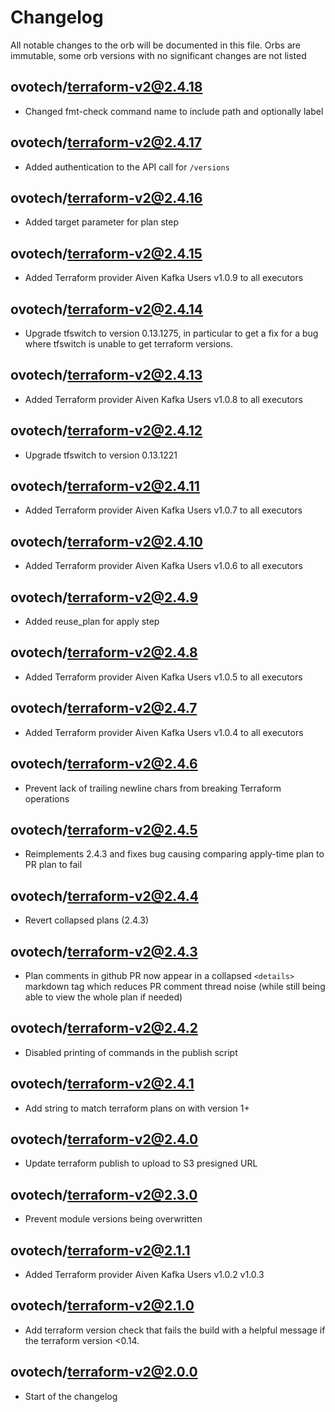 # Changelog
All notable changes to the orb will be documented in this file.
Orbs are immutable, some orb versions with no significant changes are
not listed

## ovotech/terraform-v2@2.4.18
- Changed fmt-check command name to include path and optionally label

## ovotech/terraform-v2@2.4.17
- Added authentication to the API call for `/versions`

## ovotech/terraform-v2@2.4.16
- Added target parameter for plan step

## ovotech/terraform-v2@2.4.15
- Added Terraform provider Aiven Kafka Users v1.0.9 to all executors

## ovotech/terraform-v2@2.4.14
- Upgrade tfswitch to version 0.13.1275, in particular to get a fix for a bug where tfswitch is unable to get terraform versions.

## ovotech/terraform-v2@2.4.13
- Added Terraform provider Aiven Kafka Users v1.0.8 to all executors

## ovotech/terraform-v2@2.4.12
- Upgrade tfswitch to version 0.13.1221

## ovotech/terraform-v2@2.4.11
- Added Terraform provider Aiven Kafka Users v1.0.7 to all executors

## ovotech/terraform-v2@2.4.10
- Added Terraform provider Aiven Kafka Users v1.0.6 to all executors

## ovotech/terraform-v2@2.4.9
- Added reuse_plan for apply step

## ovotech/terraform-v2@2.4.8
- Added Terraform provider Aiven Kafka Users v1.0.5 to all executors

## ovotech/terraform-v2@2.4.7
- Added Terraform provider Aiven Kafka Users v1.0.4 to all executors

## ovotech/terraform-v2@2.4.6
- Prevent lack of trailing newline chars from breaking Terraform operations

## ovotech/terraform-v2@2.4.5
- Reimplements 2.4.3 and fixes bug causing comparing apply-time plan to PR plan to fail

## ovotech/terraform-v2@2.4.4
- Revert collapsed plans (2.4.3)

## ovotech/terraform-v2@2.4.3
- Plan comments in github PR now appear in a collapsed `<details>` markdown tag which reduces PR comment thread noise (while still being able to view the whole plan if needed)

## ovotech/terraform-v2@2.4.2
- Disabled printing of commands in the publish script

## ovotech/terraform-v2@2.4.1
- Add string to match terraform plans on with version 1+

## ovotech/terraform-v2@2.4.0
- Update terraform publish to upload to S3 presigned URL

## ovotech/terraform-v2@2.3.0
- Prevent module versions being overwritten

## ovotech/terraform-v2@2.1.1
- Added Terraform provider Aiven Kafka Users v1.0.2 v1.0.3

## ovotech/terraform-v2@2.1.0
- Add terraform version check that fails the build with a helpful
  message if the terraform version <0.14.

## ovotech/terraform-v2@2.0.0
- Start of the changelog
